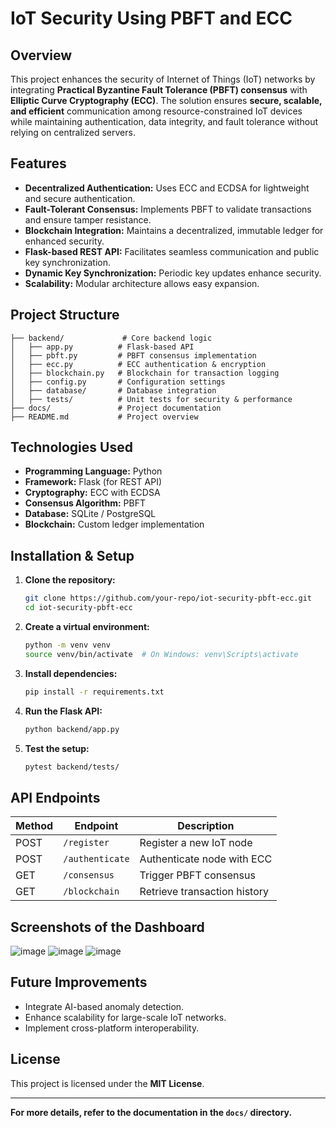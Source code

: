 # IoT Security Using PBFT and ECC

## Overview
This project enhances the security of Internet of Things (IoT) networks by integrating **Practical Byzantine Fault Tolerance (PBFT) consensus** with **Elliptic Curve Cryptography (ECC)**. The solution ensures **secure, scalable, and efficient** communication among resource-constrained IoT devices while maintaining authentication, data integrity, and fault tolerance without relying on centralized servers.

## Features
- **Decentralized Authentication:** Uses ECC and ECDSA for lightweight and secure authentication.
- **Fault-Tolerant Consensus:** Implements PBFT to validate transactions and ensure tamper resistance.
- **Blockchain Integration:** Maintains a decentralized, immutable ledger for enhanced security.
- **Flask-based REST API:** Facilitates seamless communication and public key synchronization.
- **Dynamic Key Synchronization:** Periodic key updates enhance security.
- **Scalability:** Modular architecture allows easy expansion.

## Project Structure
```
├── backend/             # Core backend logic
│   ├── app.py          # Flask-based API
│   ├── pbft.py         # PBFT consensus implementation
│   ├── ecc.py          # ECC authentication & encryption
│   ├── blockchain.py   # Blockchain for transaction logging
│   ├── config.py       # Configuration settings
│   ├── database/       # Database integration
│   ├── tests/          # Unit tests for security & performance
├── docs/               # Project documentation
├── README.md           # Project overview
```

## Technologies Used
- **Programming Language:** Python
- **Framework:** Flask (for REST API)
- **Cryptography:** ECC with ECDSA
- **Consensus Algorithm:** PBFT
- **Database:** SQLite / PostgreSQL
- **Blockchain:** Custom ledger implementation

## Installation & Setup
1. **Clone the repository:**
   ```bash
   git clone https://github.com/your-repo/iot-security-pbft-ecc.git
   cd iot-security-pbft-ecc
   ```
2. **Create a virtual environment:**
   ```bash
   python -m venv venv
   source venv/bin/activate  # On Windows: venv\Scripts\activate
   ```
3. **Install dependencies:**
   ```bash
   pip install -r requirements.txt
   ```
4. **Run the Flask API:**
   ```bash
   python backend/app.py
   ```
5. **Test the setup:**
   ```bash
   pytest backend/tests/
   ```

## API Endpoints
| Method | Endpoint             | Description                    |
|--------|----------------------|--------------------------------|
| POST   | `/register`          | Register a new IoT node       |
| POST   | `/authenticate`      | Authenticate node with ECC    |
| GET    | `/consensus`         | Trigger PBFT consensus        |
| GET    | `/blockchain`        | Retrieve transaction history  |

## Screenshots of the Dashboard
![image](https://github.com/user-attachments/assets/9687fce8-6ffa-423f-b59b-e17b5e00040f)
![image](https://github.com/user-attachments/assets/6000c2ce-fef1-49c1-9e75-ece4d15b89e4)
![image](https://github.com/user-attachments/assets/67202af8-6c37-4111-a8eb-d99da3b42583)


## Future Improvements
- Integrate AI-based anomaly detection.
- Enhance scalability for large-scale IoT networks.
- Implement cross-platform interoperability.

## License
This project is licensed under the **MIT License**.

---
**For more details, refer to the documentation in the `docs/` directory.**

